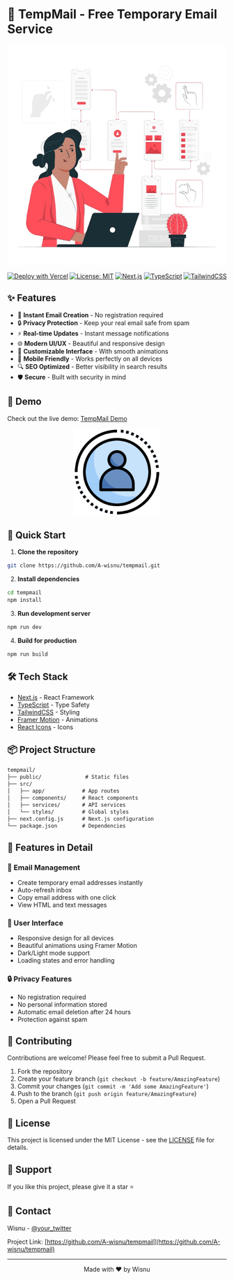 # 📧 TempMail - Free Temporary Email Service

<div align="center">
  
![TempMail Banner](public/images/og-image.webp)

[![Deploy with Vercel](https://vercel.com/button)](https://vercel.com/new/clone?repository-url=https%3A%2F%2Fgithub.com%2FA-wisnu%2Ftempmail)
[![License: MIT](https://img.shields.io/badge/License-MIT-yellow.svg)](https://opensource.org/licenses/MIT)
[![Next.js](https://img.shields.io/badge/Next.js-15.1.6-black)](https://nextjs.org/)
[![TypeScript](https://img.shields.io/badge/TypeScript-5.0.4-blue)](https://www.typescriptlang.org/)
[![TailwindCSS](https://img.shields.io/badge/TailwindCSS-3.3.0-38B2AC)](https://tailwindcss.com/)

</div>

## ✨ Features

- 🚀 **Instant Email Creation** - No registration required
- 🔒 **Privacy Protection** - Keep your real email safe from spam
- ⚡ **Real-time Updates** - Instant message notifications
- 🌐 **Modern UI/UX** - Beautiful and responsive design
- 🎨 **Customizable Interface** - With smooth animations
- 📱 **Mobile Friendly** - Works perfectly on all devices
- 🔍 **SEO Optimized** - Better visibility in search results
- 🛡️ **Secure** - Built with security in mind

## 🎯 Demo

Check out the live demo: [TempMail Demo](https://tempmail-alpha.vercel.app)

<div align="center">
  <img src="public/icon-512.png" alt="TempMail Demo" width="200"/>
</div>

## 🚀 Quick Start

1. **Clone the repository**
```bash
git clone https://github.com/A-wisnu/tempmail.git
```

2. **Install dependencies**
```bash
cd tempmail
npm install
```

3. **Run development server**
```bash
npm run dev
```

4. **Build for production**
```bash
npm run build
```

## 🛠️ Tech Stack

- [Next.js](https://nextjs.org/) - React Framework
- [TypeScript](https://www.typescriptlang.org/) - Type Safety
- [TailwindCSS](https://tailwindcss.com/) - Styling
- [Framer Motion](https://www.framer.com/motion/) - Animations
- [React Icons](https://react-icons.github.io/react-icons/) - Icons

## 📦 Project Structure

```
tempmail/
├── public/              # Static files
├── src/
│   ├── app/            # App routes
│   ├── components/     # React components
│   ├── services/       # API services
│   └── styles/         # Global styles
├── next.config.js      # Next.js configuration
└── package.json        # Dependencies
```

## 🎨 Features in Detail

### 💌 Email Management
- Create temporary email addresses instantly
- Auto-refresh inbox
- Copy email address with one click
- View HTML and text messages

### 🎯 User Interface
- Responsive design for all devices
- Beautiful animations using Framer Motion
- Dark/Light mode support
- Loading states and error handling

### 🔒 Privacy Features
- No registration required
- No personal information stored
- Automatic email deletion after 24 hours
- Protection against spam

## 🤝 Contributing

Contributions are welcome! Please feel free to submit a Pull Request.

1. Fork the repository
2. Create your feature branch (`git checkout -b feature/AmazingFeature`)
3. Commit your changes (`git commit -m 'Add some AmazingFeature'`)
4. Push to the branch (`git push origin feature/AmazingFeature`)
5. Open a Pull Request

## 📝 License

This project is licensed under the MIT License - see the [LICENSE](LICENSE) file for details.

## 🌟 Support

If you like this project, please give it a star ⭐️

## 📧 Contact

Wisnu - [@your_twitter](https://twitter.com/your_twitter)

Project Link: [https://github.com/A-wisnu/tempmail](https://github.com/A-wisnu/tempmail)

---

<div align="center">
  Made with ❤️ by Wisnu
</div>
